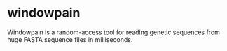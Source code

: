 # windowpain
Windowpain is a random-access tool for reading genetic sequences from huge FASTA sequence files in milliseconds.
